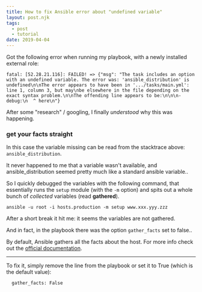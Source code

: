 ```yaml
---
title: How to fix Ansible error about "undefined variable"
layout: post.njk
tags:
  - post
  - tutorial
date: 2019-04-04
---
```


Got the following error when running my playbook, with a newly installed external role:

```
fatal: [52.28.21.116]: FAILED! => {"msg": "The task includes an option with an undefined variable. The error was: 'ansible_distribution' is undefined\n\nThe error appears to have been in '.../tasks/main.yml': line 1, column 3, but may\nbe elsewhere in the file depending on the exact syntax problem.\n\nThe offending line appears to be:\n\n\n- debug:\n  ^ here\n"}
```

After some "research" / googling, I finally *understood* why this was happening.

### get your facts straight

In this case the variable missing can be read from the stacktrace above: `ansible_distribution`.

It never happened to me that a variable wasn't available, and ansible_distribution seemed pretty much like a standard ansible variable..

So I quickly debugged the variables with the following command, that essentially runs the `setup` module (with the `-m` option) and spits out a whole bunch of *collected* variables (read **gathered**).

```
ansible -u root -i hosts.production -m setup www.xxx.yyy.zzz
```

After a short break it hit me: it seems the variables are not gathered.

And in fact, in the playbook there was the option `gather_facts` set to false..

By default, Ansible gathers all the facts about the host. For more info check out the [official documentation](https://docs.ansible.com/ansible/devel/modules/gather_facts_module.html).

---

To fix it, simply remove the line from the playbook or set it to True (which is the default value):

```
  gather_facts: False
```
